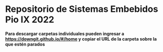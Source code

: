 # Repositorio de Sistemas Embebidos Pio IX 2022

#### Para descargar carpetas individuales pueden ingresar a https://downgit.github.io/#/home y copiar el URL de la carpeta sobre la que estén parados
